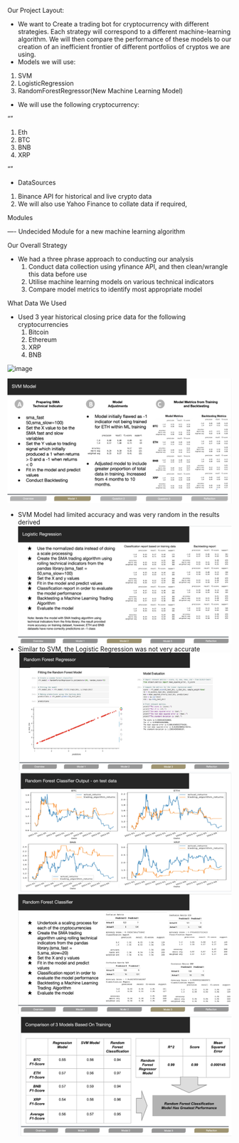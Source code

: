 Our Project Layout:

- We want to Create a trading bot for cryptocurrency with different strategies. Each strategy will correspond to a different machine-learning algorithm. We will then compare the performance of these models to our creation of an inefficient frontier of different portfolios of cryptos we are using.   
- Models we will use:

1. SVM
2. LogisticRegression 
3. RandomForestRegressor(New Machine Learning Model)


- We will use the following cryptocurrency:


“”
1. Eth
2. BTC
3. BNB
4. XRP

“”

- DataSources

1. Binance API for historical and live crypto data 
2. We will also use Yahoo Finance to collate data if required, 

Modules

—- Undecided Module for a new machine learning algorithm 

Our Overall Strategy
- We had a three phrase approach to conducting our analysis
  1. Conduct data collection using yfinance API, and then clean/wrangle this data before use
  2. Utilise machine learning models on various technical indicators
  3. Compare model metrics to identify most appropriate model
 
What Data We Used
- Used 3 year historical closing price data for the following cryptocurrencies
  1. Bitcoin
  2. Ethereum
  3. XRP
  4. BNB

<img width="1136" alt="image" src="https://github.com/LeftWing11/Project-2/assets/137566806/d9fb4afd-1875-48ad-8b43-b08deea50f59">

![images](pics/image11.jpg)
- SVM Model had limited accuracy and was very random in the results derived
![images](pics/image12.jpg)
- Similar to SVM, the Logistic Regression was not very accurate
![images](pics/image13.jpg)
![images](pics/image14.jpg)
![images](pics/image15.jpg)
![images](pics/image16.jpg)


